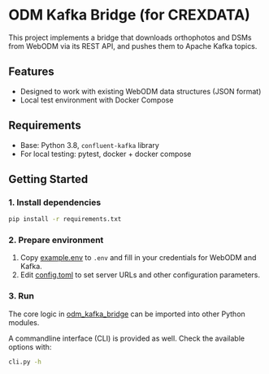 # ODM Kafka Bridge (for CREXDATA)

This project implements a bridge that downloads orthophotos and DSMs from WebODM via its REST API,
and pushes them to Apache Kafka topics.

## Features

- Designed to work with existing WebODM data structures (JSON format)
- Local test environment with Docker Compose

## Requirements

- Base: Python 3.8, `confluent-kafka` library
- For local testing: pytest, docker + docker compose

## Getting Started

### 1. Install dependencies

```bash
pip install -r requirements.txt
```
### 2. Prepare environment

1. Copy [example.env](odm_kafka_bridge/example.env) to `.env` and fill in your credentials for WebODM and Kafka.
2. Edit [config.toml](odm_kafka_bridge/config.toml) to set server URLs and other configuration parameters.

### 3. Run

The core logic in [odm_kafka_bridge](odm_kafka_bridge) can be imported into other Python modules.

A commandline interface (CLI) is provided as well. Check the available options with:

```bash
cli.py -h
```

